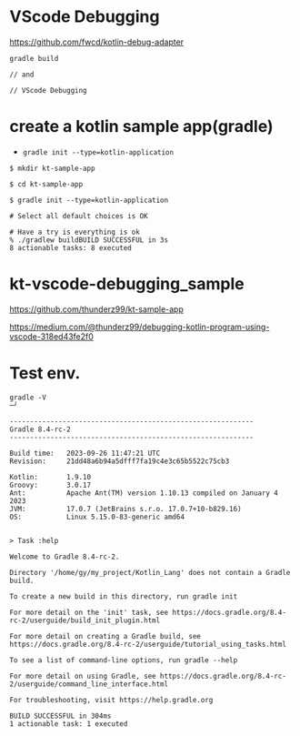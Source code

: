 # VScode Debugging

https://github.com/fwcd/kotlin-debug-adapter

```
gradle build

// and

// VScode Debugging

```

# create a kotlin sample app(gradle)

- ```gradle init --type=kotlin-application```

```
$ mkdir kt-sample-app

$ cd kt-sample-app

$ gradle init --type=kotlin-application

# Select all default choices is OK
 
# Have a try is everything is ok
% ./gradlew buildBUILD SUCCESSFUL in 3s
8 actionable tasks: 8 executed
```

# kt-vscode-debugging_sample

https://github.com/thunderz99/kt-sample-app

https://medium.com/@thunderz99/debugging-kotlin-program-using-vscode-318ed43fe2f0

# Test env.

```
gradle -V                                                                                                                    ─╯

------------------------------------------------------------
Gradle 8.4-rc-2
------------------------------------------------------------

Build time:   2023-09-26 11:47:21 UTC
Revision:     21dd48a6b94a5dfff7fa19c4e3c65b5522c75cb3

Kotlin:       1.9.10
Groovy:       3.0.17
Ant:          Apache Ant(TM) version 1.10.13 compiled on January 4 2023
JVM:          17.0.7 (JetBrains s.r.o. 17.0.7+10-b829.16)
OS:           Linux 5.15.0-83-generic amd64


> Task :help

Welcome to Gradle 8.4-rc-2.

Directory '/home/gy/my_project/Kotlin_Lang' does not contain a Gradle build.

To create a new build in this directory, run gradle init

For more detail on the 'init' task, see https://docs.gradle.org/8.4-rc-2/userguide/build_init_plugin.html

For more detail on creating a Gradle build, see https://docs.gradle.org/8.4-rc-2/userguide/tutorial_using_tasks.html

To see a list of command-line options, run gradle --help

For more detail on using Gradle, see https://docs.gradle.org/8.4-rc-2/userguide/command_line_interface.html

For troubleshooting, visit https://help.gradle.org

BUILD SUCCESSFUL in 304ms
1 actionable task: 1 executed
```
